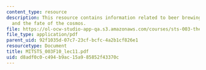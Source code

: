 ```yaml
---
content_type: resource
description: This resource contains information related to beer brewing, steam engines,
  and the fate of the cosmos.
file: https://ol-ocw-studio-app-qa.s3.amazonaws.com/courses/sts-003-the-rise-of-modern-science-fall-2010/d8adf0c0c494b9ac15a985852f43370c_MITSTS_003F10_lec11.pdf
file_type: application/pdf
parent_uid: 92f1035d-07c7-23cf-bcfc-4a2b1cf826e1
resourcetype: Document
title: MITSTS_003F10_lec11.pdf
uid: d8adf0c0-c494-b9ac-15a9-85852f43370c
---
```

